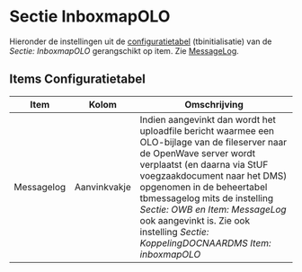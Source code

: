 # Sectie InboxmapOLO

Hieronder de instellingen uit de [configuratietabel](/docs/instellen_inrichten/configuratie/README.md) (tbinitialisatie) van de _Sectie: InboxmapOLO_ gerangschikt op item. Zie [MessageLog](/docs/instellen_inrichten/messagelog.md).

## Items Configuratietabel

| Item | Kolom | Omschrijving |
| ---------- | ------------ | -------------- |
| Messagelog | Aanvinkvakje | Indien aangevinkt dan wordt het uploadfile bericht waarmee een OLO-bijlage van de fileserver naar de OpenWave server wordt verplaatst (en daarna via StUF voegzaakdocument naar het DMS) opgenomen in de beheertabel tbmessagelog mits de instelling _Sectie: OWB en Item: MessageLog_ ook aangevinkt is. Zie ook instelling _Sectie: KoppelingDOCNAARDMS Item: inboxmapOLO_ |
